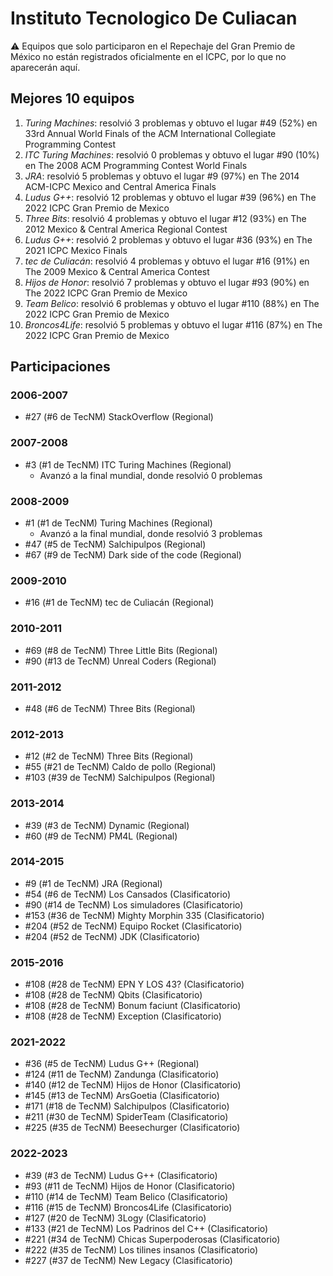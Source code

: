 # Instituto Tecnologico De Culiacan

:warning: Equipos que solo participaron en el Repechaje del Gran Premio de México no están registrados oficialmente en el ICPC, por lo que no aparecerán aquí.

## Mejores 10 equipos

1. _Turing Machines_: resolvió 3 problemas y obtuvo el lugar #49 (52%) en 33rd Annual World Finals of the ACM International Collegiate Programming Contest
1. _ITC Turing Machines_: resolvió 0 problemas y obtuvo el lugar #90 (10%) en The 2008 ACM Programming Contest World Finals
1. _JRA_: resolvió 5 problemas y obtuvo el lugar #9 (97%) en The 2014 ACM-ICPC Mexico and Central America Finals
1. _Ludus G++_: resolvió 12 problemas y obtuvo el lugar #39 (96%) en The 2022 ICPC Gran Premio de Mexico
1. _Three Bits_: resolvió 4 problemas y obtuvo el lugar #12 (93%) en The 2012 Mexico & Central America Regional Contest
1. _Ludus G++_: resolvió 2 problemas y obtuvo el lugar #36 (93%) en The 2021 ICPC Mexico Finals
1. _tec de Culiacán_: resolvió 4 problemas y obtuvo el lugar #16 (91%) en The 2009 Mexico & Central America Contest
1. _Hijos de Honor_: resolvió 7 problemas y obtuvo el lugar #93 (90%) en The 2022 ICPC Gran Premio de Mexico
1. _Team Belico_: resolvió 6 problemas y obtuvo el lugar #110 (88%) en The 2022 ICPC Gran Premio de Mexico
1. _Broncos4Life_: resolvió 5 problemas y obtuvo el lugar #116 (87%) en The 2022 ICPC Gran Premio de Mexico

## Participaciones

### 2006-2007

- #27 (#6 de TecNM) StackOverflow (Regional)

### 2007-2008

- #3 (#1 de TecNM) ITC Turing Machines (Regional)
  - Avanzó a la final mundial, donde resolvió 0 problemas

### 2008-2009

- #1 (#1 de TecNM) Turing Machines (Regional)
  - Avanzó a la final mundial, donde resolvió 3 problemas
- #47 (#5 de TecNM) Salchipulpos (Regional)
- #67 (#9 de TecNM) Dark side of the code (Regional)

### 2009-2010

- #16 (#1 de TecNM) tec de Culiacán (Regional)

### 2010-2011

- #69 (#8 de TecNM) Three Little Bits (Regional)
- #90 (#13 de TecNM) Unreal Coders (Regional)

### 2011-2012

- #48 (#6 de TecNM) Three Bits (Regional)

### 2012-2013

- #12 (#2 de TecNM) Three Bits (Regional)
- #55 (#21 de TecNM) Caldo de pollo (Regional)
- #103 (#39 de TecNM) Salchipulpos (Regional)

### 2013-2014

- #39 (#3 de TecNM) Dynamic (Regional)
- #60 (#9 de TecNM) PM4L (Regional)

### 2014-2015

- #9 (#1 de TecNM) JRA (Regional)
- #54 (#6 de TecNM) Los Cansados (Clasificatorio)
- #90 (#14 de TecNM) Los simuladores (Clasificatorio)
- #153 (#36 de TecNM) Mighty Morphin 335 (Clasificatorio)
- #204 (#52 de TecNM) Equipo Rocket (Clasificatorio)
- #204 (#52 de TecNM) JDK (Clasificatorio)

### 2015-2016

- #108 (#28 de TecNM) EPN Y LOS 43? (Clasificatorio)
- #108 (#28 de TecNM) Qbits (Clasificatorio)
- #108 (#28 de TecNM) Bonum faciunt (Clasificatorio)
- #108 (#28 de TecNM) Exception (Clasificatorio)

### 2021-2022

- #36 (#5 de TecNM) Ludus G++ (Regional)
- #124 (#11 de TecNM) Zandunga (Clasificatorio)
- #140 (#12 de TecNM) Hijos de Honor (Clasificatorio)
- #145 (#13 de TecNM) ArsGoetia (Clasificatorio)
- #171 (#18 de TecNM) Salchipulpos (Clasificatorio)
- #211 (#30 de TecNM) SpiderTeam (Clasificatorio)
- #225 (#35 de TecNM) Beesechurger (Clasificatorio)

### 2022-2023

- #39 (#3 de TecNM) Ludus G++ (Clasificatorio)
- #93 (#11 de TecNM) Hijos de Honor (Clasificatorio)
- #110 (#14 de TecNM) Team Belico (Clasificatorio)
- #116 (#15 de TecNM) Broncos4Life (Clasificatorio)
- #127 (#20 de TecNM) 3Logy (Clasificatorio)
- #133 (#21 de TecNM) Los Padrinos del C++ (Clasificatorio)
- #221 (#34 de TecNM) Chicas Superpoderosas (Clasificatorio)
- #222 (#35 de TecNM) Los tilines insanos (Clasificatorio)
- #227 (#37 de TecNM) New Legacy (Clasificatorio)



